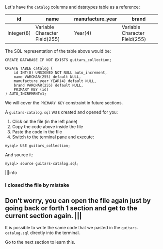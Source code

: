 Let's have the `catalog` columns and datatypes table as a reference:

| id | name | manufacture_year | brand |
|----|------|------|-------|
| Integer(8)   | Variable Character Field(255) | Year(4) | Variable Character Field(255) |

The SQL representation of the table above would be:

```
CREATE DATABASE IF NOT EXISTS guitars_collection;

CREATE TABLE catalog ( 
	id INT(8) UNSIGNED NOT NULL auto_increment,
	name VARCHAR(255) default NULL,
	manufacture_year YEAR(4) default NULL,
	brand VARCHAR(255) default NULL,
	PRIMARY KEY (id)
) AUTO_INCREMENT=1;
```

We will cover the `PRIMARY KEY` constraint in future sections.

A `guitars-catalog.sql` was created and opened for you:

1. Click on the file (in the left pane)
2. Copy the code above inside the file
3. Paste the code in the file
4. Switch to the terminal pane and execute:

```
mysql> USE guitars_collection;
```
And source it:
```
mysql> source guitars-catalog.sql;
```

|||info
### I closed the file by mistake
Don't worry, you can open the file again just by going back or forth 1 section and get to the current section again.
|||
--- 

It is possible to write the same code that we pasted in the `guitars-catalog.sql` directly into the terminal. 

Go to the next section to learn this.